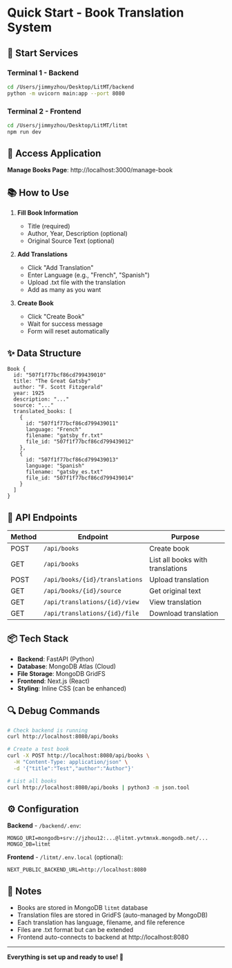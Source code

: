 # Quick Start - Book Translation System

## 🚀 Start Services

### Terminal 1 - Backend

```bash
cd /Users/jimmyzhou/Desktop/LitMT/backend
python -m uvicorn main:app --port 8080
```

### Terminal 2 - Frontend

```bash
cd /Users/jimmyzhou/Desktop/LitMT/litmt
npm run dev
```

## 📱 Access Application

**Manage Books Page**: http://localhost:3000/manage-book

## 📚 How to Use

1. **Fill Book Information**

   - Title (required)
   - Author, Year, Description (optional)
   - Original Source Text (optional)

2. **Add Translations**

   - Click "Add Translation"
   - Enter Language (e.g., "French", "Spanish")
   - Upload .txt file with the translation
   - Add as many as you want

3. **Create Book**
   - Click "Create Book"
   - Wait for success message
   - Form will reset automatically

## ✨ Data Structure

```
Book {
  id: "507f1f77bcf86cd799439010"
  title: "The Great Gatsby"
  author: "F. Scott Fitzgerald"
  year: 1925
  description: "..."
  source: "..."
  translated_books: [
    {
      id: "507f1f77bcf86cd799439011"
      language: "French"
      filename: "gatsby_fr.txt"
      file_id: "507f1f77bcf86cd799439012"
    },
    {
      id: "507f1f77bcf86cd799439013"
      language: "Spanish"
      filename: "gatsby_es.txt"
      file_id: "507f1f77bcf86cd799439014"
    }
  ]
}
```

## 🔗 API Endpoints

| Method | Endpoint                       | Purpose                          |
| ------ | ------------------------------ | -------------------------------- |
| POST   | `/api/books`                   | Create book                      |
| GET    | `/api/books`                   | List all books with translations |
| POST   | `/api/books/{id}/translations` | Upload translation               |
| GET    | `/api/books/{id}/source`       | Get original text                |
| GET    | `/api/translations/{id}/view`  | View translation                 |
| GET    | `/api/translations/{id}/file`  | Download translation             |

## 📦 Tech Stack

- **Backend**: FastAPI (Python)
- **Database**: MongoDB Atlas (Cloud)
- **File Storage**: MongoDB GridFS
- **Frontend**: Next.js (React)
- **Styling**: Inline CSS (can be enhanced)

## 🔍 Debug Commands

```bash
# Check backend is running
curl http://localhost:8080/api/books

# Create a test book
curl -X POST http://localhost:8080/api/books \
  -H "Content-Type: application/json" \
  -d '{"title":"Test","author":"Author"}'

# List all books
curl http://localhost:8080/api/books | python3 -m json.tool
```

## ⚙️ Configuration

**Backend** - `/backend/.env`:

```
MONGO_URI=mongodb+srv://jzhou12:...@litmt.yvtmnxk.mongodb.net/...
MONGO_DB=litmt
```

**Frontend** - `/litmt/.env.local` (optional):

```
NEXT_PUBLIC_BACKEND_URL=http://localhost:8080
```

## 📝 Notes

- Books are stored in MongoDB `litmt` database
- Translation files are stored in GridFS (auto-managed by MongoDB)
- Each translation has language, filename, and file reference
- Files are .txt format but can be extended
- Frontend auto-connects to backend at http://localhost:8080

---

**Everything is set up and ready to use! 🎉**
